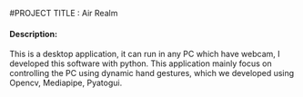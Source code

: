 #PROJECT TITLE : Air Realm
#### Description: 
This is a desktop application, it can run in any PC which have webcam, I developed this software with python.
This application mainly focus on controlling the PC using dynamic hand gestures, which we developed using Opencv, Mediapipe, Pyatogui.

